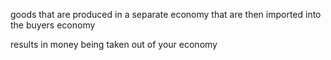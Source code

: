 goods that are produced in a separate economy that are then imported into the buyers economy

results in money being taken out of your economy 
